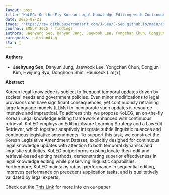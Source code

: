 ```yaml
---
layout: post
title: "KoLEG: On-the-Fly Korean Legal Knowledge Editing with Continuous Retrieval"
date: 2025-08-21
image: "https://raw.githubusercontent.com/J-Seo/J-Seo.github.io/main/assets/img/emnlp2025.png"
Journal: EMNLP 2025 - findings
authors: Jaehyung Seo, Dahyun Jung, Jaewook Lee, Yongchan Chun, Dongjun Kim, Hwijung Ryu, Donghoon Shin, Heuiseok Lim
categories: outstanding
star: 🌟
---
```

**Authors**
- **Jaehyung Seo**, Dahyun Jung, Jaewook Lee, Yongchan Chun, Dongjun Kim, Hwijung Ryu, Donghoon Shin, Heuiseok Lim(+)

**Abstract**

Korean legal knowledge is subject to frequent temporal updates driven by societal needs and government policies. Even minor modifications to legal provisions can have significant consequences, yet continuously retraining large language models (LLMs) to incorporate such updates is resource-intensive and impractical. To address this, we propose KoLEG, an on-the-fly Korean Legal knowledge editing framework enhanced with continuous retrieval. KoLEG employs an Editing-Aware Learning Strategy and a LawEdit Retriever, which together adaptively integrate subtle linguistic nuances and continuous legislative amendments. To support this task, we construct the Korean Legislative Amendment Dataset, explicitly designed for continuous legal knowledge updates with attention to both temporal dynamics and linguistic subtleties. KoLEG outperforms existing locate-then-edit and retrieval-based editing methods, demonstrating superior effectiveness in legal knowledge editing while preserving linguistic capabilities. Furthermore, KoLEG maintains robust performance in sequential editing, improves performance on precedent application tasks, and is qualitatively validated by legal experts.

Check out the [This Link][DOI] for more info on our paper

[DOI]: TBD

